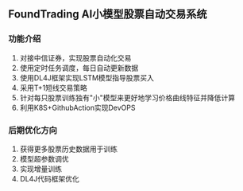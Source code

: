 ## FoundTrading AI小模型股票自动交易系统

### 功能介绍

1. 对接中信证券，实现股票自动化交易
2. 使用定时任务调度，每日自动更新数据
3. 使用DL4J框架实现LSTM模型指导股票买入
4. 采用T+1短线交易策略
5. 针对每只股票训练独有"小"模型来更好地学习价格曲线特征并降低计算
6. 利用K8S+GithubAction实现DevOPS

### 后期优化方向
1. 获得更多股票历史数据用于训练
2. 模型超参数调优
3. 实现增量训练
4. DL4J代码框架优化